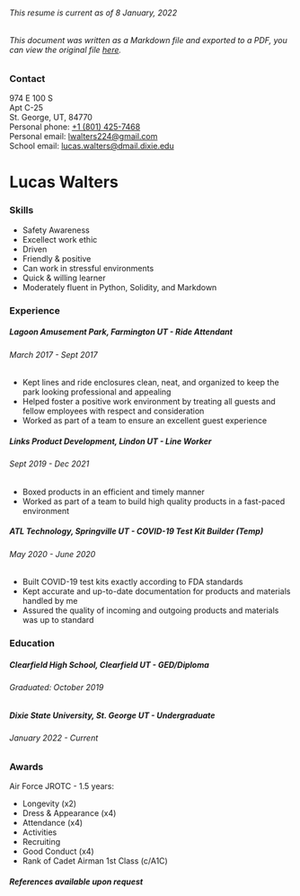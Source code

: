 ###### This resume is current as of 8 January, 2022
###### This document was written as a Markdown file and exported to a PDF, you can view the original file [here](https://github.com/theLucasWalters/Resume/blob/main/resume.md).

### Contact
974 E 100 S\
Apt C-25\
St. George, UT, 84770\
Personal phone: [+1 (801) 425-7468](tel:18014257468)\
Personal email: [lwalters224@gmail.com](mailto:lwalters224@gmail.com)\
School email: [lucas.walters@dmail.dixie.edu](mailto:lucas.walters@dmail.dixie.edu)

# Lucas Walters

### **Skills**
- Safety Awareness
- Excellect work ethic
- Driven
- Friendly & positive
- Can work in stressful environments
- Quick & willing learner
- Moderately fluent in Python, Solidity, and Markdown

### **Experience**

##### Lagoon Amusement Park, Farmington UT - *Ride Attendant*
###### March 2017 - Sept 2017
- Kept lines and ride enclosures clean, neat, and organized to keep the park looking professional and appealing
- Helped foster a positive work environment by treating all guests and fellow employees with respect and consideration
- Worked as part of a team to ensure an excellent guest experience

##### Links Product Development, Lindon UT - *Line Worker*
###### Sept 2019 - Dec 2021
- Boxed products in an efficient and timely manner
- Worked as part of a team to build high quality products in a fast-paced environment

##### ATL Technology, Springville UT - *COVID-19 Test Kit Builder (Temp)*
###### May 2020 - June 2020
- Built COVID-19 test kits exactly according to FDA standards
- Kept accurate and up-to-date documentation for products and materials handled by me
- Assured the quality of incoming and outgoing products and materials was up to standard

### **Education**

##### Clearfield High School, Clearfield UT - *GED/Diploma*
###### Graduated: October 2019

##### Dixie State University, St. George UT - *Undergraduate*
###### January 2022 - Current

### **Awards**

Air Force JROTC - 1.5 years:
- Longevity (x2)
- Dress & Appearance (x4)
- Attendance (x4)
- Activities
- Recruiting
- Good Conduct (x4)
- Rank of Cadet Airman 1st Class (c/A1C)

###### **References available upon request**
